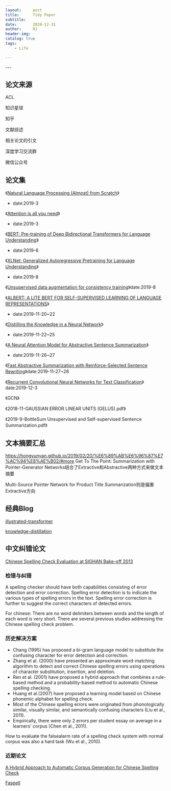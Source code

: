 ```yaml
---
layout:     post
title:      Tidy Paper
subtitle:   
date:       2020-12-31
author:     RJ
header-img: 
catalog: true
tags:
    - Life

---
```

<p id = "build"></p>
---

## 论文来源

ACL

知识星球

知乎

文献综述

相关论文的引文

深度学习交流群

微信公众号

## 论文集


《[Natural Language Processing (Almost) from Scratch](http://www.jmlr.org/papers/volume12/collobert11a/collobert11a.pdf)》
- date:2019-3

《[Attention is all you need](https://arxiv.org/pdf/1706.03762.pdf)》
- date:2019-3

《[BERT: Pre-training of Deep Bidirectional Transformers for Language Understanding](https://arxiv.org/pdf/1810.04805.pdf)》
- date:2019-6

《[XLNet: Generalized Autoregressive Pretraining for Language Understanding](https://arxiv.org/pdf/1906.08237.pdf)》
- date:2019-8

《[Unsupervised data augmentation for consistency training](https://arxiv.org/pdf/1904.12848.pdf)》date:2019-8

《[ALBERT: A LITE BERT FOR SELF-SUPERVISED LEARNING OF LANGUAGE REPRESENTATIONS](https://openreview.net/pdf?id=H1eA7AEtvS)》
- date:2019-11-20~22


《[Distilling the Knowledge in a Neural Network](https://arxiv.org/pdf/1503.02531.pdf)》 
- date:2019-11-22~25

《[A Neural Attention Model for Abstractive Sentence Summarization](https://arxiv.org/pdf/1509.00685.pdf)》
- date:2019-11-26~27

《[Fast Abstractive Summarization with Reinforce-Selected Sentence Rewriting](https://www.aclweb.org/anthology/P18-1063.pdf)》date:2019-11-27~28

《[Recurrent Convolutional Neural Networks for Text Classification](https://www.aaai.org/ocs/index.php/AAAI/AAAI15/paper/download/9745/9552)》date:2019-12-3

《GCN》

《2018-11-GAUSSIAN ERROR LINEAR UNITS (GELUS).pdf》

《2019-9-BottleSum Unsupervised and Self-supervised Sentence Summarization.pdf》


## 文本摘要汇总

https://hongyunyan.github.io/2019/02/20/%E6%89%AB%E6%96%87%E7%AC%94%E8%AE%B02/#more
Get To The Point: Summarization with Pointer-Generator Networks结合了Extractive和Abstractive两种方式来做文本摘要

Multi-Source Pointer Network for Product Title Summarization则是偏重Extractive方向


## 经典Blog

[illustrated-transformer](https://jalammar.github.io/illustrated-transformer/)

[knowledge-distillation](https://medium.com/neuralmachine/knowledge-distillation-dc241d7c2322)




## 中文纠错论文

[Chinese Spelling Check Evaluation at SIGHAN Bake-off 2013](https://www.aclweb.org/anthology/W13-4406.pdf)

### 检错与纠错
A spelling checker should have both capabilities consisting of error detection and error correction. Spelling error detection is to indicate the various types of spelling errors in the text. Spelling error correction is further to suggest the correct characters of detected errors.

For chinese: There are no word delimiters between words and the length of each word is very short. There are several previous studies addressing the Chinese spelling check problem.

### 历史解决方案
- Chang (1995) has proposed a bi-gram language model to substitute the confusing character for error detection and correction.
- Zhang et al. (2000) have presented an approximate word-matching algorithm to detect and correct Chinese spelling errors using operations of character substitution, insertion, and deletion.
- Ren et al. (2001) have proposed a hybrid approach that combines a rule-based method and a probability-based method to automatic Chinese spelling checking.
- Huang et al.(2007) have proposed a learning model based on Chinese phonemic alphabet for spelling check. 
- Most of the Chinese spelling errors were originated from phonologically similar, visually similar, and semantically confusing characters (Liu et al., 2011). 
- Empirically, there were only 2 errors per student essay on average in a learners’ corpus
(Chen et al., 2011).

How to evaluate the falsealarm rate of a spelling check system with normal corpus was also a hard task (Wu et al., 2010). 

### 近期论文
[A Hybrid Approach to Automatic Corpus Generation for Chinese Spelling Check](https://www.aclweb.org/anthology/D18-1273.pdf)

[Faspell](https://www.aclweb.org/anthology/D19-5522.pdf)